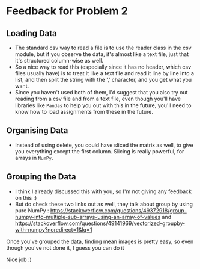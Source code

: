 # Feedback for Problem 2

## Loading Data 

* The standard csv way to read a file is to use the reader class in the csv module, but if you observe the data, it's almost like a text file, just that it's structured column-wise as well.
* So a nice way to read this (especially since it has no header, which csv files usually have) is to treat it like a text file and read it line by line into a list, and then split the string with the ',' character, and you get what you want.
* Since you haven't used both of them, I'd suggest that you also try out reading from a csv file and from a text file, even though you'll have libraries like `Pandas` to help you out with this in the future, you'll need to know how to load assignments from these in the future.

## Organising Data

* Instead of using delete, you could have sliced the matrix as well, to give you everything except the first column. Slicing is really powerful, for arrays in `NumPy`.

## Grouping the Data

* I think I already discussed this with you, so I'm not giving any feedback on this :)
* But do check these two links out as well, they talk about group by using pure NumPy : https://stackoverflow.com/questions/49372918/group-numpy-into-multiple-sub-arrays-using-an-array-of-values and https://stackoverflow.com/questions/49141969/vectorized-groupby-with-numpy?noredirect=1&lq=1

Once you've grouped the data, finding mean images is pretty easy, so even though you've not done it, I guess you can do it

Nice job :)
